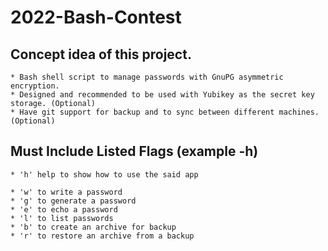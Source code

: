 # 2022-Bash-Contest

## Concept idea of this project.

    * Bash shell script to manage passwords with GnuPG asymmetric encryption.
    * Designed and recommended to be used with Yubikey as the secret key storage. (Optional)
    * Have git support for backup and to sync between different machines. (Optional)

## Must Include Listed Flags (example -h)

    * 'h' help to show how to use the said app

    * 'w' to write a password
    * 'g' to generate a password
    * 'e' to echo a password
    * 'l' to list passwords
    * 'b' to create an archive for backup
    * 'r' to restore an archive from a backup
